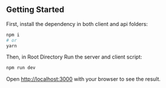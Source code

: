 ## Getting Started

First, install the dependency in both client and api folders:
```bash
npm i
# or
yarn 
```
Then, in Root Directory Run the server and client script:
```bash
npm run dev
```
Open [http://localhost:3000](http://localhost:3000) with your browser to see the result.




